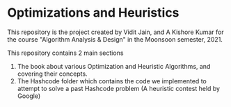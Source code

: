 # Optimizations and Heuristics
This repository is the project created by Vidit Jain, and A Kishore Kumar for the course "Algorithm Analysis & Design" in the Moonsoon semester, 2021.

This repository contains 2 main sections
 1. The book about various Optimization and Heuristic Algorithms, and covering their concepts.
 2. The Hashcode folder which contains the code we implemented to attempt to solve a past Hashcode problem (A heuristic contest held by Google)
